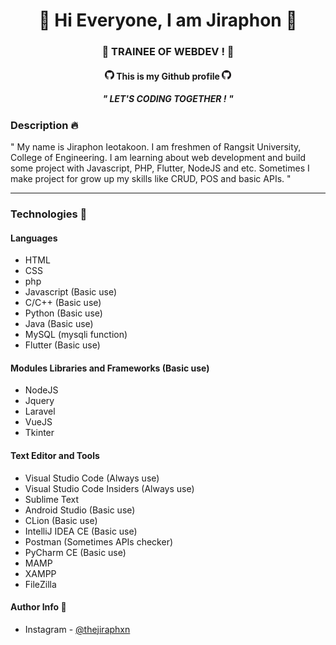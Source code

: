 
<div align="center">
 <h1>🌟 Hi Everyone, I am Jiraphon 🌟</h1>
 <h3>🚀 TRAINEE OF WEBDEV ! 🚀</h3>
 <h4>

  <img width="15px" src="https://github.com/thejiraphxn/thejiraphxn/blob/main/assets/github-logo.png" />
  This is my Github profile
  <img width="15px" src="https://github.com/thejiraphxn/thejiraphxn/blob/main/assets/github-logo.png" />
  <br/>
  </h4>
  <h5>" LET'S CODING TOGETHER ! "</h5>


</div>



### Description  🔥

" My name is Jiraphon Ieotakoon. I am freshmen of Rangsit University, College of Engineering. I am learning about web development and build some project with Javascript, PHP, Flutter, NodeJS and etc. Sometimes I make project for grow up my skills like CRUD, POS and basic APIs. "

---
    
    
### Technologies 🔧
#### Languages
-   HTML 
-   CSS
-   php
-   Javascript (Basic use)
-   C/C++ (Basic use)
-   Python (Basic use)
-   Java (Basic use)
-   MySQL (mysqli function)
-   Flutter (Basic use)
#### Modules Libraries and Frameworks (Basic use)
-   NodeJS
-   Jquery
-   Laravel
-   VueJS
-   Tkinter
#### Text Editor and Tools
-   Visual Studio Code (Always use)
-   Visual Studio Code Insiders (Always use)
-   Sublime Text 
-   Android Studio (Basic use)
-   CLion (Basic use)
-   IntelliJ IDEA CE (Basic use)
-   Postman (Sometimes APIs checker)
-   PyCharm CE (Basic use)
-   MAMP
-   XAMPP
-   FileZilla


#### Author Info 🔗
-   Instagram - [@thejiraphxn](https://www.instagram.com/thejiraphxn)
 
 <!-- <img src="https://github.com/thejiraphxn/thejiraphxn/blob/main/assets/meowmeme.jpeg" /> -->




